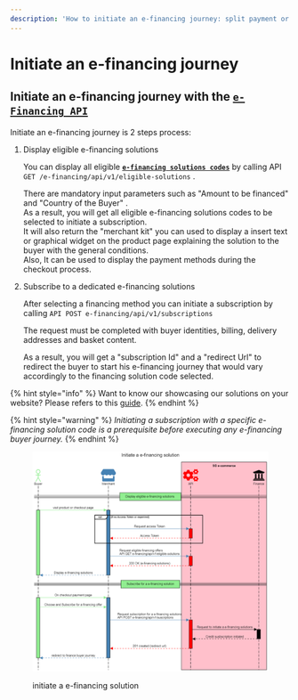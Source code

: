 ```yaml
---
description: 'How to initiate an e-financing journey: split payment or long term credit'
---
```


# Initiate an e-financing journey

## Initiate an e-financing journey with the [`e-Financing API`](../../api-reference/e-financing-api/)&#x20;

Initiate an e-financing journey is 2 steps process:

1.  Display eligible e-financing solutions

    You can display all eligible [**`e-financing solutions codes`**](./#e-financing-solution-codes) by calling API `GET /e-financing/api/v1/eligible-solutions` .&#x20;

    There are mandatory input parameters such as "Amount to be financed" and "Country of the Buyer" . \
    As a result, you will get all eligible e-financing solutions codes to be selected to initiate a subscription.\
    It will also return the "merchant kit" you can used to display a insert text or graphical widget on the product page explaining the solution to the buyer with the general conditions.\
    Also, It can be used to display the  payment methods during the checkout process.
2.  Subscribe to a dedicated e-financing solutions

    After selecting a financing method you can initiate a subscription by calling `API POST e-financing/api/v1/subscriptions` &#x20;

    The request must be completed with buyer identities, billing, delivery addresses and basket content.&#x20;

    As a result, you will get a "subscription Id" and a "redirect Url" to redirect the buyer to start his e-financing journey that would vary accordingly to the financing solution code selected.

{% hint style="info" %}
Want to know our showcasing our solutions on your website? Please refers to this [guide](../showcasing-solutions.md).
{% endhint %}

{% hint style="warning" %}
_Initiating a subscription with a specific e-financing solution code is a prerequisite before executing any e-financing buyer journey._ &#x20;
{% endhint %}

<figure><img src="../../.gitbook/assets/Initiate a e-financing solution.png" alt=""><figcaption><p>initiate a e-financing solution</p></figcaption></figure>
